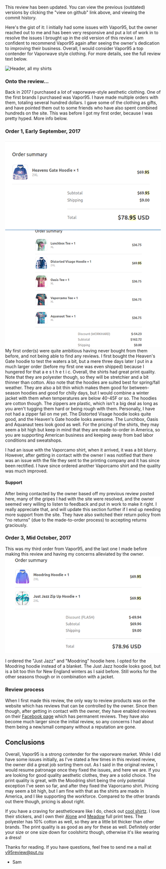 This review has been updated. You can view the previous (outdated) versions by clicking the "view on github" link above, and viewing the commit history.

Here's the gist of it: I initially had some issues with Vapor95, but the owner reached out to me and has been very responsive and put a lot of work in to resolve the issues I brought up in the old version of this review. I am confident to recommend Vapor95 again after seeing the owner's dedication to improving their business. Overall, I would consider Vapor95 a top contender for Vaporwave style clothing. For more details, see the full review text below.

![Header, all my shirts](20180329_202227.jpg)

### Onto the review...

Back in 2017 I purchased a _lot_ of vaporwave-style aesthetic clothing. One of the first brands I purchased was Vapor95. I have made multiple orders with them, totaling several hundred dollars. I gave some of the clothing as gifts, and have pointed them out to some friends who have also spent combined hundreds on the site. This was before I got my first order, because I was pretty hyped. More info below.

### Order 1, Early September, 2017
![Order 2](order-2.png)
![Order 1](order-1.png)
My first order(s) were quite ambitious having never bought from them before, and not being able to find any reviews. I first bought the Heaven's Gate hoodie to test the waters a bit, but a mere three days later I put in a much larger order (before my first one was even shipped) because I hungered for that a e s t h e t i c. Overall, the shirts had great print quality. Note that they are polyester though, so they will be stretchier and a bit thinner than cotton. Also note that the hoodies are suited best for spring/fall weather. They are also a bit thin which makes them good for between-season hoodies and good for chilly days, but I would combine a winter jacket with them when temperatures are below 40-45F or so. The hoodies are cotton though. The zippers are plastic, which isn't a big deal as long as you aren't tugging them hard or being rough with them. Personally, I have not had a zipper fail on me yet. The Distorted Visage hoodie looks quite good, and the Heaven's Gate hoodie looks awesome. The Lunchbox, Oasis and Aquanaut tees look good as well. For the pricing of the shirts, they may seem a bit high but keep in mind that they are made-to-order in America, so you are supporting American business and keeping away from bad labor conditions and sweatshops. 

I had an issue with the Vaporcamo shirt, when it arrived, it was a bit blurry. However, after getting in contact with the owner I was notified that there was an issue with the file they sent to the printing company and it has since been rectified. I have since ordered another Vaporcamo shirt and the quality was much improved.


#### Support
After being contacted by the owner based off my previous review posted here, many of the gripes I had with the site were resolved, and the owner seemed very willing to listen to feedback and put in work to make it right. I really appreciate that, and will update this section further if I end up needing more support from the site. They have also switched their return policy from "no returns" (due to the made-to-order process) to accepting returns graciously.


### Order 3, Mid October, 2017
This was my third order from Vapor95, and the last one I made before making this review and having my concerns alleviated by the owner. 
![Order 3](order-3.png)

I ordered the "Just Jazz" and "Moodring" hoodie here. I opted for the Moodring hoodie instead of a blanket. The Just Jazz hoodie looks good, but is a bit too thin for New England winters as I said before. Still works for the other seasons though or in combination with a jacket.


### Review process
When I first made this review, the only way to review products was on the website which has reviews that can be controlled by the owner. Since then though, after getting in contact with the owner, they have enabled reviews on their [Facebook page](http://facebook.com/vapor95store) which has permanent reviews. They have also become much larger since the initial review, so any concerns I had about them being a new/small company without a reputation are gone.


## Conclusions
Overall, Vapor95 is a strong contender for the vaporware market. While I did have some issues initially, as I've stated a few times in this revised review, the owner did a great job sorting them out. As I said in the original review, I would resume patronage once they fixed the issues, and here we are. If you are looking for good quality aesthetic clothes, they are a solid choice. The print quality is great, with the Moodring shirt being the only potential exception I've seen so far, and after they fixed the Vaporcamo shirt. Pricing may seem a bit high, but I am fine with that as the shirts are made in America, and I like supporting the workforce. Compared to the other brands out there though, pricing is about right.

If you have a craving for aestheticware like I do, check out [cool shirtz](https://shirtz.cool/). I love their stickers, and I own their [Alone](https://shirtz.cool/collections/frontpage/products/the-alone-tee?variant=36455483274) and [Meadow](https://shirtz.cool/collections/frontpage/products/the-meadow-tee?variant=36621467210) full print tees. The polyester has 10% cotton as well, so they are a little bit thicker than other brands. The print quality is as good as any for these as well. Definitely order your size or one size down for coolshirtz though, otherwise it's like wearing a dress!



Thanks for reading. If you have questions, feel free to send me a mail at v95review@put.nu
- Sam
